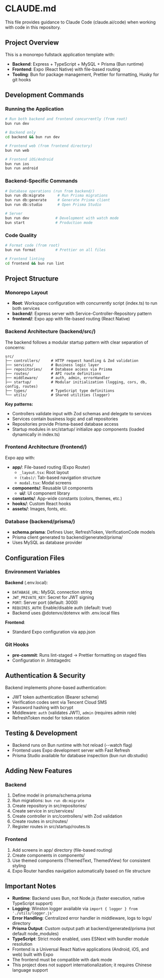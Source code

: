 # CLAUDE.md

This file provides guidance to Claude Code (claude.ai/code) when working with code in this repository.

## Project Overview

This is a monorepo fullstack application template with:

- **Backend**: Express + TypeScript + MySQL + Prisma (Bun runtime)
- **Frontend**: Expo (React Native) with file-based routing
- **Tooling**: Bun for package management, Prettier for formatting, Husky for git hooks

## Development Commands

### Running the Application

```bash
# Run both backend and frontend concurrently (from root)
bun run dev

# Backend only
cd backend && bun run dev

# Frontend web (from frontend directory)
bun run web

# Frontend iOS/Android
bun run ios
bun run android
```

### Backend-Specific Commands

```bash
# Database operations (run from backend/)
bun run db:migrate      # Run Prisma migrations
bun run db:generate     # Generate Prisma client
bun run db:studio       # Open Prisma Studio

# Server
bun run dev            # Development with watch mode
bun start              # Production mode
```

### Code Quality

```bash
# Format code (from root)
bun run format         # Prettier on all files

# Frontend linting
cd frontend && bun run lint
```

## Project Structure

### Monorepo Layout

- **Root**: Workspace configuration with concurrently script (index.ts) to run both services
- **backend/**: Express server with Service-Controller-Repository pattern
- **frontend/**: Expo app with file-based routing (React Native)

### Backend Architecture (backend/src/)

The backend follows a modular startup pattern with clear separation of concerns:

```
src/
├── controllers/     # HTTP request handling & Zod validation
├── services/        # Business logic layer
├── repositories/    # Database access via Prisma
├── routes/          # API route definitions
├── middleware/      # auth, admin, errorHandler
├── startup/         # Modular initialization (logging, cors, db, config, routes)
├── types/           # TypeScript type definitions
└── utils/           # Shared utilities (logger)
```

**Key patterns:**

- Controllers validate input with Zod schemas and delegate to services
- Services contain business logic and call repositories
- Repositories provide Prisma-based database access
- Startup modules in src/startup/ initialize app components (loaded dynamically in index.ts)

### Frontend Architecture (frontend/)

Expo app with:

- **app/**: File-based routing (Expo Router)
   - `_layout.tsx`: Root layout
   - `(tabs)/`: Tab-based navigation structure
   - `modal.tsx`: Modal screens
- **components/**: Reusable UI components
   - **ui/**: UI component library
- **constants/**: App-wide constants (colors, themes, etc.)
- **hooks/**: Custom React hooks
- **assets/**: Images, fonts, etc.

### Database (backend/prisma/)

- **schema.prisma**: Defines User, RefreshToken, VerificationCode models
- Prisma client generated to backend/generated/prisma/
- Uses MySQL as database provider

## Configuration Files

### Environment Variables

**Backend** (.env.local):

- `DATABASE_URL`: MySQL connection string
- `JWT_PRIVATE_KEY`: Secret for JWT signing
- `PORT`: Server port (default: 3000)
- `REQUIRES_AUTH`: Enable/disable auth (default: true)
- Backend uses @dotenvx/dotenvx with .env.local files

**Frontend**:

- Standard Expo configuration via app.json

### Git Hooks

- **pre-commit**: Runs lint-staged → Prettier formatting on staged files
- Configuration in .lintstagedrc

## Authentication & Security

Backend implements phone-based authentication:

- JWT token authentication (Bearer scheme)
- Verification codes sent via Tencent Cloud SMS
- Password hashing with bcrypt
- Middleware: `auth` (validates JWT), `admin` (requires admin role)
- RefreshToken model for token rotation

## Testing & Development

- Backend runs on Bun runtime with hot reload (--watch flag)
- Frontend uses Expo development server with Fast Refresh
- Prisma Studio available for database inspection (bun run db:studio)

## Adding New Features

### Backend

1. Define model in prisma/schema.prisma
2. Run migrations: `bun run db:migrate`
3. Create repository in src/repositories/
4. Create service in src/services/
5. Create controller in src/controllers/ with Zod validation
6. Create routes in src/routes/
7. Register routes in src/startup/routes.ts

### Frontend

1. Add screens in app/ directory (file-based routing)
2. Create components in components/
3. Use themed components (ThemedText, ThemedView) for consistent styling
4. Expo Router handles navigation automatically based on file structure

## Important Notes

- **Runtime**: Backend uses Bun, not Node.js (faster execution, native TypeScript support)
- **Logging**: Winston logger available via `import { logger } from './utils/logger.js'`
- **Error Handling**: Centralized error handler in middleware, logs to logs/ directory
- **Prisma Output**: Custom output path at backend/generated/prisma (not default node_modules)
- **TypeScript**: Strict mode enabled, uses ESNext with bundler module resolution
- Frontend is a Universal React Native applications (Android, iOS, and web) built with Expo
- The frontend must be compatible with dark mode
- This project does not support internationalization; it requires Chinese language support
